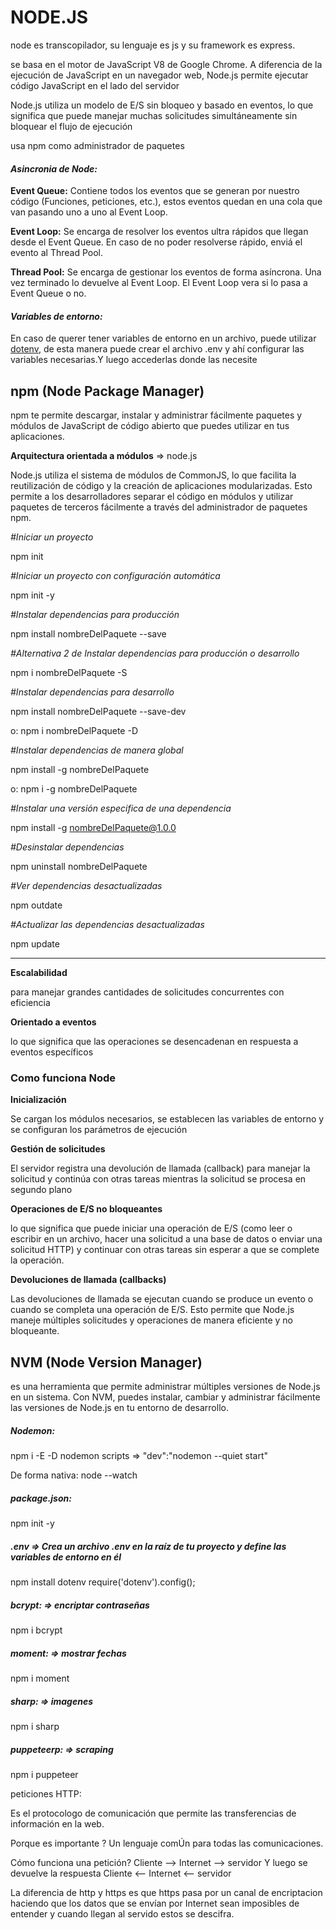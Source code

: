 # NODE.JS

node es transcopilador, su lenguaje es js y su framework es express.

se basa en el motor de JavaScript V8 de Google Chrome. A diferencia de la ejecución de JavaScript en un navegador web, Node.js permite ejecutar código JavaScript en el lado del servidor

Node.js utiliza un modelo de E/S sin bloqueo y basado en eventos, lo que significa que puede manejar muchas solicitudes simultáneamente sin bloquear el flujo de ejecución

usa npm como administrador de paquetes

#### *Asincronia de Node:*

**Event Queue:** Contiene todos los eventos que se generan por nuestro código (Funciones, peticiones, etc.), estos eventos quedan en una cola que van pasando uno a uno al Event Loop.

**Event Loop:** Se encarga de resolver los eventos ultra rápidos que llegan desde el Event Queue. En caso de no poder resolverse rápido, enviá el evento al Thread Pool.

**Thread Pool:** Se encarga de gestionar los eventos de forma asíncrona. Una vez terminado lo devuelve al Event Loop. El Event Loop vera si lo pasa a Event Queue o no.



#### *Variables de entorno:*

En caso de querer tener variables de entorno en un archivo, puede utilizar [dotenv](https://www.npmjs.com/package/dotenv), de esta manera puede crear el archivo .env y ahí configurar las variables necesarias.Y luego accederlas donde las necesite

## npm (Node Package Manager)

npm te permite descargar, instalar y administrar fácilmente paquetes y módulos de JavaScript de código abierto que puedes utilizar en tus aplicaciones.

**Arquitectura orientada a módulos** => node.js

 Node.js utiliza el sistema de módulos de CommonJS, lo que facilita la reutilización de código y la creación de aplicaciones modularizadas. Esto permite a los desarrolladores separar el código en módulos y utilizar paquetes de terceros fácilmente a través del administrador de paquetes npm.

*\#Iniciar un proyecto*

 npm init 

*#Iniciar un proyecto con configuración automática*

 npm init -y

 *#Instalar dependencias para producción*

npm install nombreDelPaquete --save  

*#Alternativa 2 de Instalar dependencias para producción o desarrollo* 

npm i nombreDelPaquete -S  

*#Instalar dependencias para desarrollo*

npm install nombreDelPaquete --save-dev 

o: npm i nombreDelPaquete -D 

*#Instalar dependencias de manera global* 

npm install -g nombreDelPaquete 

o: npm i -g nombreDelPaquete 

*#Instalar una versión especifica de una dependencia* 

npm install -g nombreDelPaquete@1.0.0 

*#Desinstalar dependencias*  

npm uninstall nombreDelPaquete 

*#Ver dependencias desactualizadas* 

npm outdate 

*#Actualizar las dependencias desactualizadas* 

npm update

------

**Escalabilidad**

para manejar grandes cantidades de solicitudes concurrentes con eficiencia

 **Orientado a eventos**

 lo que significa que las operaciones se desencadenan en respuesta a eventos específicos

### Como funciona Node

**Inicialización**

 Se cargan los módulos necesarios, se establecen las variables de entorno y se configuran los parámetros de ejecución

**Gestión de solicitudes**

El servidor registra una devolución de llamada (callback) para manejar la solicitud y continúa con otras tareas mientras la solicitud se procesa en segundo plano

**Operaciones de E/S no bloqueantes**

lo que significa que puede iniciar una operación de E/S (como leer o escribir en un archivo, hacer una solicitud a una base de datos o enviar una solicitud HTTP) y continuar con otras tareas sin esperar a que se complete la operación.

**Devoluciones de llamada (callbacks)**

 Las devoluciones de llamada se ejecutan cuando se produce un evento o cuando se completa una operación de E/S. Esto permite que Node.js maneje múltiples solicitudes y operaciones de manera eficiente y no bloqueante.

## NVM (Node Version Manager)

 es una herramienta que permite administrar múltiples versiones de Node.js en un sistema. Con NVM, puedes instalar, cambiar y administrar fácilmente las versiones de Node.js en tu entorno de desarrollo.

##### **Nodemon:**

npm i -E -D nodemon
scripts => "dev":"nodemon --quiet start"

De forma nativa: 
node --watch
#####  **package.json:**

npm init -y

#####  **.env** => Crea un archivo .env en la raíz de tu proyecto y define las variables de entorno en él

npm install dotenv
require('dotenv').config();

#####  **bcrypt:** => encriptar contraseñas

npm i bcrypt

#####  **moment:** => mostrar fechas

npm i moment

#####  **sharp:** => imagenes

npm i sharp

#####  **puppeteerp:** => scraping

npm i puppeteer


peticiones HTTP:

Es el protocologo de comunicación
que permite las transferencias de información en la web.

Porque es importante ?
Un lenguaje comÚn para todas las comunicaciones.

Cómo funciona una petición?
Cliente —> Internet --> servidor Y luego se devuelve la respuesta
Cliente <— Internet <— servidor

La diferencia de http y https es que https pasa por un canal de encriptacion haciendo que los datos que se envían por Internet sean imposibles de entender y cuando llegan al servido estos se descifra.